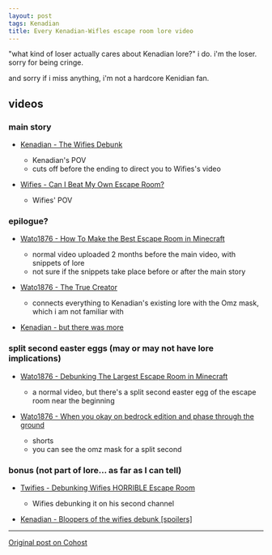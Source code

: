```yaml
---
layout: post
tags: Kenadian
title: Every Kenadian-Wifles escape room lore video
---
```


"what kind of loser actually cares about Kenadian lore?" i do. i'm the loser. sorry for being cringe.

and sorry if i miss anything, i'm not a hardcore Kenidian fan.

## videos
### main story
- [Kenadian - The Wifies Debunk](https://www.youtube.com/watch?v=lnArLTmJa6w)
  - Kenadian's POV
  - cuts off before the ending to direct you to Wifies's video

- [Wifies - Can I Beat My Own Escape Room?](https://www.youtube.com/watch?v=xORJ6sQsMbE)
  - Wifies' POV

### epilogue?
- [Wato1876 - How To Make the Best Escape Room in Minecraft](https://www.youtube.com/watch?v=CAoEMV75H7c)
  - normal video uploaded 2 months before the main video, with snippets of lore
  - not sure if the snippets take place before or after the main story

- [Wato1876 - The True Creator](https://www.youtube.com/watch?v=eUOPbQHuiJ0)
  - connects everything to Kenadian's existing lore with the Omz mask, which i am not familiar with

- [Kenadian - but there was more](https://www.youtube.com/watch?v=2BFXFjUG4q4)

### split second easter eggs (may or may not have lore implications)
- [Wato1876 - Debunking The Largest Escape Room in Minecraft](https://www.youtube.com/watch?v=XFUQDTLnW0g)
  - a normal video, but there's a split second easter egg of the escape room near the beginning

- [Wato1876 - When you okay on bedrock edition and phase through the ground](https://youtube.com/shorts/_cZC9DsKeRI)
  - shorts
  - you can see the omz mask for a split second

### bonus (not part of lore... as far as I can tell)
- [Twifies - Debunking Wifies HORRIBLE Escape Room](https://www.youtube.com/watch?v=tJOgHTTZQWA)
  - Wifies debunking it on his second channel

- [Kenadian - Bloopers of the wifies debunk [spoilers]](https://www.youtube.com/watch?v=PHUbRaKbaJY)

---

[Original post on Cohost](https://cohost.org/meow-d/post/6879446-every-kenadian-wif#comments)
